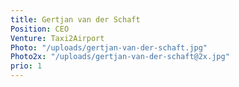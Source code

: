 ```yaml
---
title: Gertjan van der Schaft
Position: CEO
Venture: Taxi2Airport
Photo: "/uploads/gertjan-van-der-schaft.jpg"
Photo2x: "/uploads/gertjan-van-der-schaft@2x.jpg"
prio: 1
---
```



